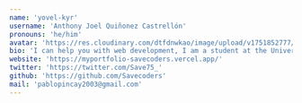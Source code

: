 ```yaml
---
name: 'yovel-kyr'
username: 'Anthony Joel Quiñonez Castrellón'
pronouns: 'he/him'
avatar: 'https://res.cloudinary.com/dtfdnwkao/image/upload/v1751852777/9671a7a1-9b85-4bff-b493-1c798b90d057_ny3xhi.jpg'
bio: 'I can help you with web development, I am a student at the Universidad de Guayaquil, I am currently learning Angular and .Net to build dynamic and responsive applications. My goal is to contribute to projects that make a positive impact on users and the community.'
website: 'https://myportfolio-savecoders.vercel.app/'
twitter: 'https://twitter.com/Save75_'
github: 'https://github.com/Savecoders'
mail: 'pablopincay2003@gmail.com'
---
```

